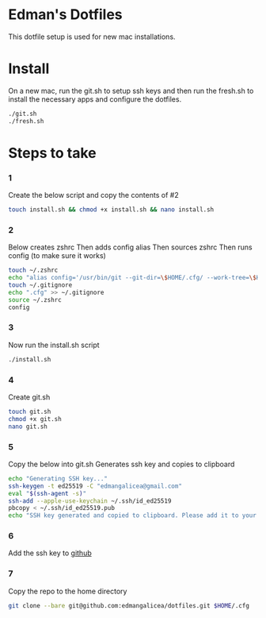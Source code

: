 # Edman's Dotfiles

This dotfile setup is used for new mac installations.

# Install 

On a new mac, run the git.sh to setup ssh keys and then run the fresh.sh to install the necessary apps and configure the dotfiles.

```bash
./git.sh
./fresh.sh
```


# Steps to take 


### 1 

Create the below script and copy the contents of #2

```bash
touch install.sh && chmod +x install.sh && nano install.sh
```


### 2
Below creates zshrc
Then adds config alias
Then sources zshrc
Then runs config (to make sure it works)

```bash
touch ~/.zshrc
echo "alias config='/usr/bin/git --git-dir=\$HOME/.cfg/ --work-tree=\$HOME'" >> ~/.zshrc
touch ~/.gitignore
echo ".cfg" >> ~/.gitignore
source ~/.zshrc
config 
```

### 3 

Now run the install.sh script

```bash
./install.sh
```

### 4 

Create git.sh

```bash
touch git.sh
chmod +x git.sh
nano git.sh
```

###  5

Copy the below into git.sh Generates ssh key and copies to clipboard

```bash
echo "Generating SSH key..."
ssh-keygen -t ed25519 -C "edmangalicea@gmail.com"
eval "$(ssh-agent -s)"
ssh-add --apple-use-keychain ~/.ssh/id_ed25519
pbcopy < ~/.ssh/id_ed25519.pub
echo "SSH key generated and copied to clipboard. Please add it to your GitHub account."
```

### 6 

Add the ssh key to [github](https://github.com/settings/keys)



### 7 

Copy the repo to the home directory

```bash
git clone --bare git@github.com:edmangalicea/dotfiles.git $HOME/.cfg
```



